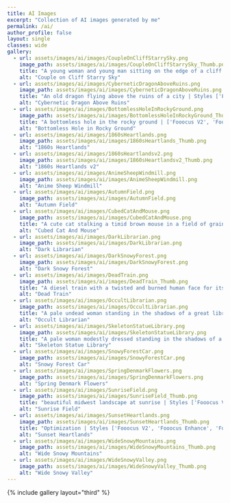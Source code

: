 ```yaml
---
title: AI Images
excerpt: "Collection of AI images generated by me"
permalink: /ai/
author_profile: false
layout: single
classes: wide
gallery:
  - url: assets/images/ai/images/CoupleOnCliffStarrySky.png
    image_path: assets/images/ai/images/CoupleOnCliffStarrySky_Thumb.png
    title: "A young woman and young man sitting on the edge of a cliff looking at the starry sky, the camera viewing them from behind with a tree on their right spreading out above them | Styles ['Fooocus V2', 'Fooocus Photograph', 'Fooocus Negative']"
    alt: "Couple on Cliff Starry Sky"
  - url: assets/images/ai/images/CyberneticDragonAboveRuins.png
    image_path: assets/images/ai/images/CyberneticDragonAboveRuins.png
    title: "An old dragon flying above the ruins of a city | Styles ['Futuristic Cybernetic']"
    alt: "Cybernetic Dragon Above Ruins"
  - url: assets/images/ai/images/BottomlessHoleInRockyGround.png
    image_path: assets/images/ai/images/BottomlessHoleInRockyGround_Thumb.png
    title: "A bottomless hole in the rocky ground | ['Fooocus V2', 'Fooocus Photograph', 'Fooocus Negative']"
    alt: "Bottomless Hole in Rocky Ground"
  - url: assets/images/ai/images/1860sHeartlands.png
    image_path: assets/images/ai/images/1860sHeartlands_Thumb.png
    alt: "1860s Heartlands"
  - url: assets/images/ai/images/1860sHeartlandsv2.png
    image_path: assets/images/ai/images/1860sHeartlandsv2_Thumb.png
    alt: "1860s Heartlands v2"
  - url: assets/images/ai/images/AnimeSheepWindmill.png
    image_path: assets/images/ai/images/AnimeSheepWindmill.png
    alt: "Anime Sheep Windmill"
  - url: assets/images/ai/images/AutumnField.png
    image_path: assets/images/ai/images/AutumnField.png
    alt: "Autumn Field"
  - url: assets/images/ai/images/CubedCatAndMouse.png
    image_path: assets/images/ai/images/CubedCatAndMouse.png
    title: "A cute cat stalking a timid brown mouse in a field of grain | Styles ['Game Minecraft']"
    alt: "Cubed Cat And Mouse"
  - url: assets/images/ai/images/DarkLibrarian.png
    image_path: assets/images/ai/images/DarkLibrarian.png
    alt: "Dark Librarian"
  - url: assets/images/ai/images/DarkSnowyForest.png
    image_path: assets/images/ai/images/DarkSnowyForest.png
    alt: "Dark Snowy Forest"
  - url: assets/images/ai/images/DeadTrain.png
    image_path: assets/images/ai/images/DeadTrain_Thumb.png
    title: "A diesel train with a twisted and burned human face for its front car, with wheels made of human bones | Styles ['Misc Macabre', 'MRE Dark Dream', 'MRE Undead Art']"
    alt: "Dead Train"
  - url: assets/images/ai/images/OccultLibrarian.png
    image_path: assets/images/ai/images/OccultLibrarian.png
    title: "A pale undead woman standing in the shadows of a great library | Styles ['Fooocus Enhance', 'Fooocus Sharp', 'MRE Undead Art']"
    alt: "Occult Librarian"
  - url: assets/images/ai/images/SkeletonStatueLibrary.png
    image_path: assets/images/ai/images/SkeletonStatueLibrary.png
    title: "A pale woman modestly dressed standing in the shadows of a great library | Styles ['MRE Undead Art']"
    alt: "Skeleton Statue Library"
  - url: assets/images/ai/images/SnowyForestCar.png
    image_path: assets/images/ai/images/SnowyForestCar.png
    alt: "Snowy Forest Car"
  - url: assets/images/ai/images/SpringDenmarkFlowers.png
    image_path: assets/images/ai/images/SpringDenmarkFlowers.png
    alt: "Spring Denmark Flowers"
  - url: assets/images/ai/images/SunriseField.png
    image_path: assets/images/ai/images/SunriseField_Thumb.png
    title: "beautiful midwest landscape at sunrise | Styles ['Fooocus V2', 'Fooocus Enhance', 'Fooocus Sharp']"
    alt: "Sunrise Field"
  - url: assets/images/ai/images/SunsetHeartlands.png
    image_path: assets/images/ai/images/SunsetHeartlands_Thumb.png
    title: "Optimization | Styles ['Fooocus V2', 'Fooocus Enhance', 'Fooocus Sharp']"
    alt: "Sunset Heartlands"
  - url: assets/images/ai/images/WideSnowyMountains.png
    image_path: assets/images/ai/images/WideSnowyMountains_Thumb.png
    alt: "Wide Snowy Mountains"
  - url: assets/images/ai/images/WideSnowyValley.png
    image_path: assets/images/ai/images/WideSnowyValley_Thumb.png
    alt: "Wide Snowy Valley"
---
```


<style>
#page-title{
text-align: center;
}
article.page {
  float: left;
  width: 100%;
}
</style>

{% include gallery layout="third" %}
